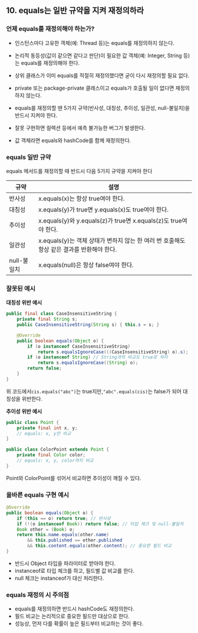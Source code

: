 ## 10. equals는 일반 규약을 지켜 재정의하라
### **언제 equals를 재정의해야 하는가?**

- 인스턴스마다 고유한 객체(예: Thread 등)는 equals를 재정의하지 않는다.
- 논리적 동등성(값이 같으면 같다고 판단)이 필요한 값 객체(예: Integer, String 등)는 equals를 재정의해야 한다.
- 상위 클래스가 이미 equals를 적절히 재정의했다면 굳이 다시 재정의할 필요 없다.
- private 또는 package-private 클래스이고 equals가 호출될 일이 없다면 재정의하지 않는다.

- equals를 재정의할 땐 5가지 규약(반사성, 대칭성, 추이성, 일관성, null-불일치)을 반드시 지켜야 한다.
- 잘못 구현하면 컬렉션 등에서 예측 불가능한 버그가 발생한다.
- 값 객체라면 equals와 hashCode를 함께 재정의한다.

### **equals 일반 규약**

equals 메서드를 재정의할 때 반드시 다음 5가지 규약을 지켜야 한다

| **규약** | **설명** |
| --- | --- |
| 반사성 | x.equals(x)는 항상 true여야 한다. |
| 대칭성 | x.equals(y)가 true면 y.equals(x)도 true여야 한다. |
| 추이성 | x.equals(y)와 y.equals(z)가 true면 x.equals(z)도 true여야 한다. |
| 일관성 | x.equals(y)는 객체 상태가 변하지 않는 한 여러 번 호출해도 항상 같은 결과를 반환해야 한다. |
| null-불일치 | x.equals(null)은 항상 false여야 한다. |

### **잘못된 예시**

**대칭성 위반 예시**

```java
public final class CaseInsensitiveString {
    private final String s;
    public CaseInsensitiveString(String s) { this.s = s; }

    @Override
    public boolean equals(Object o) {
        if (o instanceof CaseInsensitiveString)
            return s.equalsIgnoreCase(((CaseInsensitiveString) o).s);
        if (o instanceof String) // String과의 비교도 true로 처리
            return s.equalsIgnoreCase((String) o);
        return false;
    }
}
```

위 코드에서`cis.equals("abc")`는 true지만,`"abc".equals(cis)`는 false가 되어 대칭성을 위반한다.

**추이성 위반 예시**

```java
public class Point {
    private final int x, y;
    // equals: x, y만 비교
}

public class ColorPoint extends Point {
    private final Color color;
    // equals: x, y, color까지 비교
}
```

Point와 ColorPoint를 섞어서 비교하면 추이성이 깨질 수 있다.

### **올바른 equals 구현 예시**

```java
@Override
public boolean equals(Object o) {
    if (this == o) return true; // 반사성
    if (!(o instanceof Book)) return false; // 타입 체크 및 null-불일치
    Book other = (Book) o;
    return this.name.equals(other.name)
        && this.published == other.published
        && this.content.equals(other.content); // 중요한 필드 비교
}
```

- 반드시 Object 타입을 파라미터로 받아야 한다.
- instanceof로 타입 체크를 하고, 필드별 값 비교를 한다.
- null 체크는 instanceof가 대신 처리한다.

### **equals 재정의 시 주의점**

- equals를 재정의하면 반드시 hashCode도 재정의한다.
- 필드 비교는 논리적으로 중요한 필드만 대상으로 한다.
- 성능상, 먼저 다를 확률이 높은 필드부터 비교하는 것이 좋다.